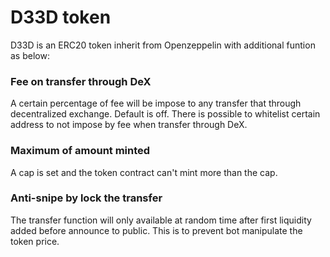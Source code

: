 # D33D token

D33D is an ERC20 token inherit from Openzeppelin with additional funtion as below:

### Fee on transfer through DeX

A certain percentage of fee will be impose to any transfer that through decentralized exchange. Default is off. There is possible to whitelist certain address to not impose by fee when transfer through DeX.

### Maximum of amount minted

A cap is set and the token contract can't mint more than the cap.

### Anti-snipe by lock the transfer

The transfer function will only available at random time after first liquidity added before announce to public. This is to prevent bot manipulate the token price.
